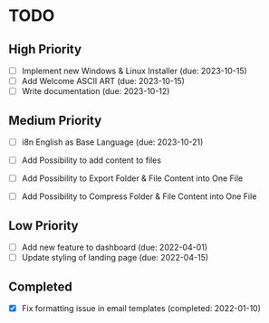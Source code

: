 # TODO

## High Priority

- [ ] Implement new Windows & Linux Installer (due: 2023-10-15)
- [ ] Add Welcome ASCII ART (due: 2023-10-15)
- [ ] Write documentation (due: 2023-10-12)

## Medium Priority

- [ ] i8n English as Base Language (due: 2023-10-21)
- [ ] Add Possibility to add content to files
- [ ] Add Possibility to Export Folder & File Content into One File
- [ ] Add Possibility to Compress Folder & File Content into One File


## Low Priority

- [ ] Add new feature to dashboard (due: 2022-04-01)
- [ ] Update styling of landing page (due: 2022-04-15)

## Completed

- [x] Fix formatting issue in email templates (completed: 2022-01-10)

